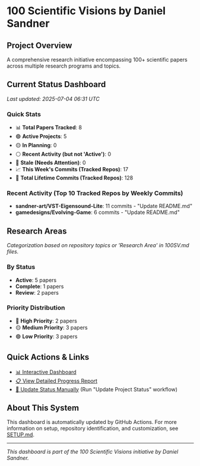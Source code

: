 # 100 Scientific Visions by Daniel Sandner

## Project Overview
A comprehensive research initiative encompassing 100+ scientific papers across multiple research programs and topics.

## Current Status Dashboard
*Last updated: 2025-07-04 06:31 UTC*

### Quick Stats
- 📊 **Total Papers Tracked**: 8
- 🟢 **Active Projects**: 5
- 🟡 **In Planning**: 0
- ⚪ **Recent Activity (but not 'Active')**: 0
- 🔴 **Stale (Needs Attention)**: 0
- 📈 **This Week's Commits (Tracked Repos)**: 17 
- 📜 **Total Lifetime Commits (Tracked Repos)**: 128

### Recent Activity (Top 10 Tracked Repos by Weekly Commits)
- **sandner-art/VST-Eigensound-Lite**: 11 commits - "Update README.md"
- **gamedesigns/Evolving-Game**: 6 commits - "Update README.md"

## Research Areas
*Categorization based on repository topics or 'Research Area' in 100SV.md files.*

### By Status
- **Active**: 5 papers
- **Complete**: 1 papers
- **Review**: 2 papers

### Priority Distribution
- 🔴 **High Priority**: 2 papers
- 🟡 **Medium Priority**: 3 papers
- 🟢 **Low Priority**: 3 papers

## Quick Actions & Links
- [📊 Interactive Dashboard](https://sandner-art.github.io/100-Scientific-Visions-Hub/)
- [📋 View Detailed Progress Report](./reports/detailed-progress.md)
- [🔄 Update Status Manually](../../actions) (Run "Update Project Status" workflow)

## About This System
This dashboard is automatically updated by GitHub Actions. For more information on setup, repository identification, and customization, see [SETUP.md](./setup.md).

---

*This dashboard is part of the 100 Scientific Visions initiative by Daniel Sandner.*